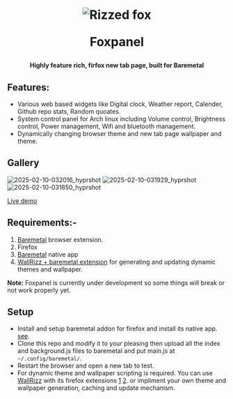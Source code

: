 
<h1 align="center" - click me!>

<img src="https://github.com/user-attachments/assets/68dd9728-5083-443e-84e8-e85cce29463b" alt="Rizzed fox">

  Foxpanel  
  <h4 align="center"> Highly feature rich, firfox new tab page, built for Baremetal</h4>

</h1>

## Features:
- Various web based widgets like Digital clock, Weather report, Calender, Github repo stats, Random quoates.
- System control panel for Arch linux including Volume control, Brightness control, Power management, Wifi and bluetooth management.
- Dynamically changing browser theme and new tab page wallpaper and theme.

## Gallery
![2025-02-10-032016_hyprshot](https://github.com/user-attachments/assets/15272ae6-0995-4b7c-bd40-54d0dd12d21f)
![2025-02-10-031929_hyprshot](https://github.com/user-attachments/assets/1890facb-718b-41c8-b57e-f753682529d9)
![2025-02-10-031850_hyprshot](https://github.com/user-attachments/assets/ef4c100e-b8ea-4356-be08-398eccf74254)


[Live demo](https://5hubham5ingh.github.io/foxpanel/)

## Requirements:-
1. [Baremetal](https://github.com/5hubham5ingh/baremetal?tab=readme-ov-file#baremetal) browser extension.
2. Firefox
3. [Baremetal](https://github.com/5hubham5ingh/baremetal?tab=readme-ov-file#native-function-integration) native app
4. [WallRizz + baremetal extension]() for generating and updating dynamic themes and wallpaper.
   
**Note:** Foxpanel is currently under development so some things will break or not work properly yet.

## Setup
- Install and setup baremetal addon for firefox and install its native app. [see](https://github.com/5hubham5ingh/baremetal).
- Clone this repo and modify it to your pleasing then upload all the index and background.js files to baremetal and put main.js at `~/.config/baremetal/`.
- Restart the browser and open a new tab to test.
- For dynamic theme and wallpaper scripting is required. You can use [WallRizz](https://github.com/5hubham5ingh/WallRizz) with its firefox extensions [1](https://github.com/5hubham5ingh/WallRizz/blob/main/themeExtensionScripts/firefoxWallpaper%405hubham5ingh.js) [2](https://github.com/5hubham5ingh/WallRizz/blob/main/themeExtensionScripts/firefox%405hubham5ingh.js).
  or impliment your own theme and wallpaper generation, caching and update mechanism.
  

